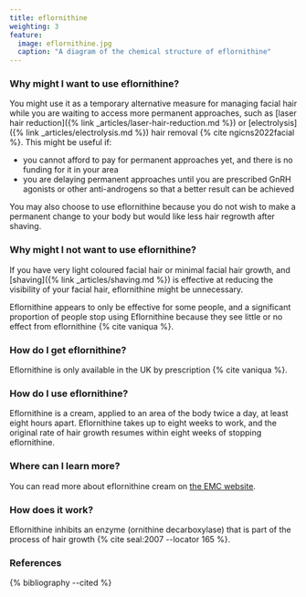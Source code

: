 ```yaml
---
title: eflornithine
weighting: 3
feature:
  image: eflornithine.jpg
  caption: "A diagram of the chemical structure of eflornithine"
---
```


### Why might I want to use eflornithine?

You might use it as a temporary alternative measure for managing facial hair while you are waiting to access more permanent approaches, such as [laser hair reduction]({% link _articles/laser-hair-reduction.md %}) or [electrolysis]({% link _articles/electrolysis.md %}) hair removal {% cite ngicns2022facial %}. This might be useful if:

- you cannot afford to pay for permanent approaches yet, and there is no funding for it in your area
- you are delaying permanent approaches until you are prescribed GnRH agonists or other anti-androgens so that a better result can be achieved

You may also choose to use eflornithine because you do not wish to make a permanent change to your body but would like less hair regrowth after shaving.

### Why might I not want to use eflornithine?

If you have very light coloured facial hair or minimal facial hair growth, and [shaving]({% link _articles/shaving.md %}) is effective at reducing the visibility of your facial hair, eflornithine might be unnecessary.

Eflornithine appears to only be effective for some people, and a significant proportion of people stop using Eflornithine because they see little or no effect from eflornithine {% cite vaniqua %}.

### How do I get eflornithine?

Eflornithine is only available in the UK by prescription {% cite vaniqua %}.

### How do I use eflornithine?

Eflornithine is a cream, applied to an area of the body twice a day, at least eight hours apart. Eflornithine takes up to eight weeks to work, and the original rate of hair growth resumes within eight weeks of stopping eflornithine. 

### Where can I learn more?

You can read more about eflornithine cream on [the EMC website](https://www.medicines.org.uk/emc/product/6398).

### How does it work?

Eflornithine inhibits an enzyme (ornithine decarboxylase) that is part of the process of hair growth {% cite seal:2007 --locator 165 %}. 

### References

{% bibliography --cited %}
